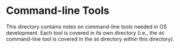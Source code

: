 # Command-line Tools

This directory contains notes on command-line tools needed in OS development. Each tool is covered in its own directory (i.e., the `dd` command-line tool is covered in the `dd` directory within this directory).
